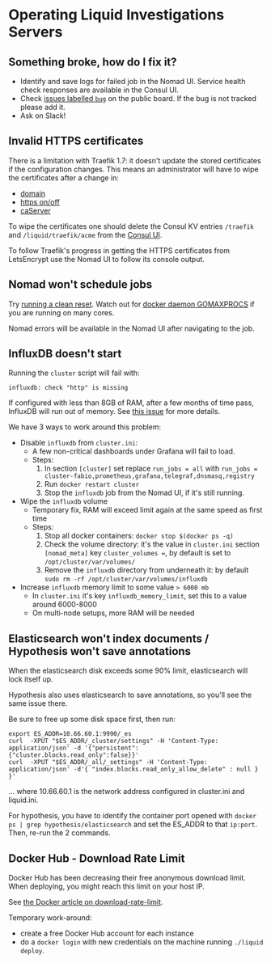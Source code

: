 # Operating Liquid Investigations Servers

## Something broke, how do I fix it?
* Identify and save logs for failed job in the Nomad UI. Service health check responses are available in the Consul UI.
* Check [issues labelled `bug`](https://github.com/orgs/liquidinvestigations/projects/1?card_filter_query=label%3Abug#card-29263439) on the public board. If the bug is not tracked please add it.
* Ask on Slack!

[issues labelled `bug`]: https://github.com/orgs/liquidinvestigations/projects/1?card_filter_query=label%3Abug

## Invalid HTTPS certificates
There is a limitation with Traefik 1.7: it doesn't update the stored certificates if the configuration changes. This means an administrator will have to wipe the certificates after a change in:

- [domain](https://github.com/liquidinvestigations/node/blob/20ece5af24e17e0321265b5abc683455a9a2225c/examples/liquid.ini#L12)
- [https on/off](https://github.com/liquidinvestigations/node/blob/20ece5af24e17e0321265b5abc683455a9a2225c/examples/liquid.ini#L88)
- [caServer](https://github.com/liquidinvestigations/node/blob/20ece5af24e17e0321265b5abc683455a9a2225c/examples/liquid.ini#L92)

To wipe the certificates one should delete the Consul KV entries `/traefik` and `/liquid/traefik/acme` from the [Consul UI](https://github.com/liquidinvestigations/node/blob/20ece5af24e17e0321265b5abc683455a9a2225c/examples/liquid.ini#L3).

To follow Traefik's progress in getting the HTTPS certificates from LetsEncrypt use the Nomad UI to follow its console output.

## Nomad won't schedule jobs

Try [running a clean reset](https://github.com/liquidinvestigations/docs/wiki/Maintenance#clean-reset). Watch out for [docker daemon GOMAXPROCS](https://github.com/liquidinvestigations/cluster/blob/474f0fd4910bee7e70a1ad09771f9c8033d7d63e/examples/registry-systemd-override.conf#L3) if you are running on many cores.

Nomad errors will be available in the Nomad UI after navigating to the job.

## InfluxDB doesn't start

Running the `cluster` script will fail with:

    influxdb: check "http" is missing


If configured with less than 8GB of RAM, after a few months of time pass, InfluxDB will run out of memory. See [this issue](https://github.com/liquidinvestigations/cluster/issues/125#issuecomment-819422765) for more details.

We have 3 ways to work around this problem:
- Disable `influxdb` from `cluster.ini`:
  - A few non-critical dashboards under Grafana will fail to load.
  - Steps:
    1. In section `[cluster]` set replace `run_jobs = all` with `run_jobs = cluster-fabio,prometheus,grafana,telegraf,dnsmasq,registry`
    2. Run `docker restart cluster`
    3. Stop the `influxdb` job from the Nomad UI, if it's still running.
- Wipe the `influxdb` volume
  - Temporary fix, RAM will exceed limit again at the same speed as first time
  - Steps:
    1. Stop all docker containers: `docker stop $(docker ps -q)`
    2. Check the volume directory: it's the value in `cluster.ini` section `[nomad_meta]` key `cluster_volumes =`, by default is set to `/opt/cluster/var/volumes/`
    3. Remove the `influxdb` directory from underneath it: by default `sudo rm -rf /opt/cluster/var/volumes/influxdb`
- Increase `influxdb` memory limit to some value `> 6000 mb`
  - In `cluster.ini` it's key `influxdb_memory_limit`, set this to a value around 6000-8000
  - On multi-node setups, more RAM will be needed

## Elasticsearch won't index documents / Hypothesis won't save annotations

When the elasticsearch disk exceeds some 90% limit, elasticsearch will lock itself up.

Hypothesis also uses elasticsearch to save annotations, so you'll see the same issue there.

Be sure to free up some disk space first, then run:

```
export ES_ADDR=10.66.60.1:9990/_es
curl  -XPUT "$ES_ADDR/_cluster/settings" -H 'Content-Type: application/json' -d '{"persistent":{"cluster.blocks.read_only":false}}'
curl  -XPUT "$ES_ADDR/_all/_settings" -H 'Content-Type: application/json' -d'{ "index.blocks.read_only_allow_delete" : null } }'
```

... where 10.66.60.1 is the network address configured in cluster.ini and liquid.ini.


For hypothesis, you have to identify the container port opened with `docker ps | grep hypothesis/elasticsearch` and set the ES_ADDR to that `ip:port`. Then, re-run the 2 commands.

## Docker Hub - Download Rate Limit 

Docker Hub has been decreasing their free anonymous download limit. When deploying, you might reach this limit on your host IP.

See [the Docker article on download-rate-limit](https://docs.docker.com/docker-hub/download-rate-limit/).

Temporary work-around:
- create a free Docker Hub account for each instance
- do a `docker login` with new credentials on the machine running `./liquid deploy`.